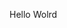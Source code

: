 Hello Wolrd









































































































































































































































































































































































































































































































































































































































































































































































































































































































































































































































































































































































































































































































































































































































































































































